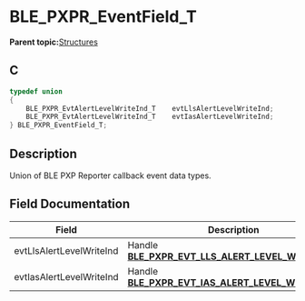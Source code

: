 # BLE\_PXPR\_EventField\_T

**Parent topic:**[Structures](GUID-F970E2B9-F1A5-4AD4-9AFE-7560E6800B32.md)

## C

```c
typedef union
{
    BLE_PXPR_EvtAlertLevelWriteInd_T    evtLlsAlertLevelWriteInd;
    BLE_PXPR_EvtAlertLevelWriteInd_T    evtIasAlertLevelWriteInd;
} BLE_PXPR_EventField_T;
```

## Description

Union of BLE PXP Reporter callback event data types.

## Field Documentation

|Field|Description|
|-----|-----------|
|evtLlsAlertLevelWriteInd|Handle **[BLE\_PXPR\_EVT\_LLS\_ALERT\_LEVEL\_WRITE\_IND](GUID-F01EB0D5-B6A8-4A3A-91B0-26EA8CB86EC2.md)**.|
|evtIasAlertLevelWriteInd|Handle **[BLE\_PXPR\_EVT\_IAS\_ALERT\_LEVEL\_WRITE\_IND](GUID-F01EB0D5-B6A8-4A3A-91B0-26EA8CB86EC2.md)**.|


